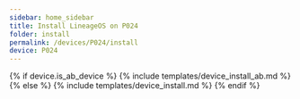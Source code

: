 ```yaml
---
sidebar: home_sidebar
title: Install LineageOS on P024
folder: install
permalink: /devices/P024/install
device: P024
---
```

{% if device.is_ab_device %}
{% include templates/device_install_ab.md %}
{% else %}
{% include templates/device_install.md %}
{% endif %}
